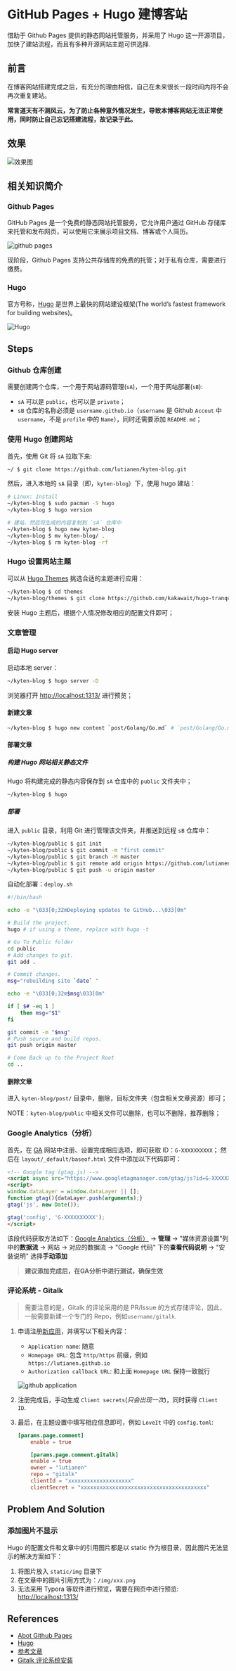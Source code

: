 # GitHub Pages + Hugo 建博客站


借助于 Github Pages 提供的静态网站托管服务，并采用了 Hugo 这一开源项目，加快了建站流程，而且有多种开源网站主题可供选择.

<!--more-->

## 前言

在博客网站搭建完成之后，有充分的理由相信，自己在未来很长一段时间内将不会再次重复建站。

**常言道天有不测风云，为了防止各种意外情况发生，导致本博客网站无法正常使用，同时防止自己忘记搭建流程，故记录于此。**

## 效果

![效果图](/img/Kyten-blog-outline.png)

## 相关知识简介

### Github Pages

GitHub Pages 是一个免费的静态网站托管服务，它允许用户通过 GitHub 存储库来托管和发布网页，可以使用它来展示项目文档、博客或个人简历。

![github pages](/img/github-pages-intro.png)

现阶段，Github Pages 支持公共存储库的免费的托管；对于私有仓库，需要进行缴费。

### Hugo

官方号称，[Hugo](https://gohugo.io/) 是世界上最快的网站建设框架(The world’s fastest framework for building websites)。

![Hugo](/img/hugo-intro.png)

## Steps

### Github 仓库创建

需要创建两个仓库，一个用于网站源码管理(`sA`)，一个用于网站部署(`sB`):

- `sA` 可以是 `public`，也可以是 `private`；
- `sB` 仓库的名称必须是 `username.github.io`（`username` 是 Github `Accout` 中`username`，不是 `profile` 中的 `Name`），同时还需要添加 `README.md`；

### 使用 Hugo 创建网站

首先，使用 Git 将 `sA` 拉取下来:

```bash
~/ $ git clone https://github.com/lutianen/kyten-blog.git
```

然后，进入本地的 `sA` 目录（即，`kyten-blog`）下，使用 hugo 建站：

```bash
# Linux: Install
~/kyten-blog $ sudo pacman -S hugo
~/kyten-blog $ hugo version 

# 建站，然后将生成的内容复制到 `sA` 仓库中
~/kyten-blog $ hugo new kyten-blog
~/kyten-blog $ mv kyten-blog/ .
~/kyten-blog $ rm kyten-blog -rf
```

### Hugo 设置网站主题

可以从 [Hugo Themes](https://themes.gohugo.io/) 挑选合适的主题进行应用：

```bash
~/kyten-blog $ cd themes
~/kyten-blog/themes $ git clone https://github.com/kakawait/hugo-tranquilpeak-theme.git tranquilpeak
```

安装 Hugo 主题后，根据个人情况修改相应的配置文件即可；

### 文章管理

#### 启动 Hugo server

启动本地 server：

```bash
~/kyten-blog $ hugo server -D
```

浏览器打开 [http://localhost:1313/](http://localhost:1313/) 进行预览；

#### 新建文章

```bash
~/kyten-blog $ hugo new content `post/Golang/Go.md` # `post/Golang/Go.md` 表明 markdown 的路径
```

#### 部署文章

##### 构建 Hugo 网站相关静态文件

Hugo 将构建完成的静态内容保存到 `sA` 仓库中的 `public` 文件夹中；

```bash
~/kyten-blog $ hugo
```

##### 部署

进入 `public` 目录，利用 Git 进行管理该文件夹，并推送到远程 `sB` 仓库中：

```bash
~/kyten-blog/public $ git init
~/kyten-blog/public $ git commit -m "first commit"
~/kyten-blog/public $ git branch -M master
~/kyten-blog/public $ git remote add origin https://github.com/lutianen/test.git
~/kyten-blog/public $ git push -u origin master
```

自动化部署：`deploy.sh`

```bash
#!/bin/bash 

echo -e "\033[0;32mDeploying updates to GitHub...\033[0m" 

# Build the project. 
hugo # if using a theme, replace with hugo -t 

# Go To Public folder 
cd public 
# Add changes to git. 
git add . 

# Commit changes. 
msg="rebuilding site `date` " 

echo -e "\033[0;32m$msg\033[0m"

if [ $# -eq 1 ] 
    then msg="$1" 
fi 

git commit -m "$msg" 
# Push source and build repos. 
git push origin master 

# Come Back up to the Project Root 
cd ..


```

#### 删除文章

进入 `kyten-blog/post/` 目录中，删除，目标文件夹（包含相关文章资源）即可；

NOTE：`kyten-blog/public` 中相关文件可以删除，也可以不删除，推荐删除；

### Google Analytics（分析）

首先，在 [GA](https://analytics.google.com/) 网站中注册、设置完成相应选项，即可获取 ID：`G-XXXXXXXXXX`；
然后在 `layout/_default/baseof.html` 文件中添加以下代码即可：

```HTML
<!-- Google tag (gtag.js) -->
<script async src="https://www.googletagmanager.com/gtag/js?id=G-XXXXXXXXXX"></script>
<script>
window.dataLayer = window.dataLayer || [];
function gtag(){dataLayer.push(arguments);}
gtag('js', new Date());

gtag('config', 'G-XXXXXXXXXX');
</script>
```

该段代码获取方法如下：[Google Analytics（分析）](https://www.google.com/analytics/web) -> **管理** -> "媒体资源设置"列中的**数据流** -> 网站 -> 对应的数据流 -> "Google 代码" 下的**查看代码说明** -> "安装说明" 选择**手动添加**

> **建议添加完成后，在GA分析中进行测试，确保生效**

### 评论系统 - Gitalk

> 需要注意的是，Gitalk 的评论采用的是 PR/Issue 的方式存储评论，因此，一般需要新建一个专门的 Repo，例如`username/gitalk`.

1. 申请注册[新应用](https://github.com/settings/applications/new)，并填写以下相关内容：

    - `Application name`: 随意
    - `Homepage URL`: 包含 `http/https` 前缀，例如`https://lutianen.github.io`
    - `Authorization callback URL`: 和上面 `Homepage URL` 保持一致就行

    ![github application](/img/github-application.png)

2. 注册完成后，手动生成 `Client secrets`(*只会出现一次*)，同时获得 `Client ID`.

3. 最后，在主题设置中填写相应信息即可，例如 `LoveIt` 中的 `config.toml`:

    ```TOML
    [params.page.comment]
        enable = true

        [params.page.comment.gitalk]
        enable = true
        owner = "lutianen"
        repo = "gitalk"
        clientId = "xxxxxxxxxxxxxxxxxxxx"
        clientSecret = "xxxxxxxxxxxxxxxxxxxxxxxxxxxxxxxxxxxxxxxx"
    ```

## Problem And Solution

### 添加图片不显示

Hugo 的配置文件和文章中的引用图片都是以 static 作为根目录，因此图片无法显示的解决方案如下：

1. 将图片放入 `static/img` 目录下
2. 在文章中的图片引用方式为：`/img/xxx.png`
3. 无法采用 Typora 等软件进行预览，需要在网页中进行预览: [http://localhost:1313/](http://localhost:1313/)

## References

- [Abot Github Pages](https://docs.github.com/en/pages/getting-started-with-github-pages/about-github-pages)
- [Hugo](https://gohugo.io/)
- [参考文章](https://zz2summer.github.io/github-pages-hugo-%E6%90%AD%E5%BB%BA%E4%B8%AA%E4%BA%BA%E5%8D%9A%E5%AE%A2)
- [Gitalk 评论系统安装](https://www.gagahappy.com/gitalk-install/)


